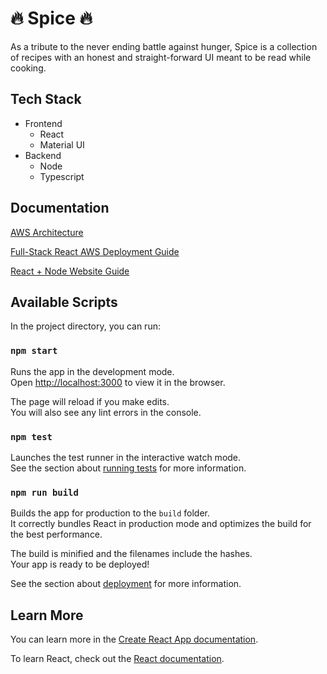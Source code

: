 # 🔥 Spice 🔥
As a tribute to the never ending battle against hunger, Spice is a collection of recipes with an honest and straight-forward UI meant to be read while cooking. 

## Tech Stack

- Frontend
  - React
  - Material UI
- Backend
  - Node
  - Typescript

## Documentation

[AWS Architecture](https://lucid.app/lucidchart/1514bece-d14f-4c7a-987b-10a27e290578/edit?viewport_loc=90%2C14%2C1474%2C632%2C0_0&invitationId=inv_2217070e-39a0-4491-999e-c567a4057731)

[Full-Stack React AWS Deployment Guide](https://aws.amazon.com/getting-started/hands-on/build-react-app-amplify-graphql/)

[React + Node Website Guide](https://www.freecodecamp.org/news/how-to-build-a-todo-app-with-react-typescript-nodejs-and-mongodb/#client-side-with-react-and-typescript)

## Available Scripts

In the project directory, you can run:

### `npm start`

Runs the app in the development mode.<br />
Open [http://localhost:3000](http://localhost:3000) to view it in the browser.

The page will reload if you make edits.<br />
You will also see any lint errors in the console.

### `npm test`

Launches the test runner in the interactive watch mode.<br />
See the section about [running tests](https://facebook.github.io/create-react-app/docs/running-tests) for more information.

### `npm run build`

Builds the app for production to the `build` folder.<br />
It correctly bundles React in production mode and optimizes the build for the best performance.

The build is minified and the filenames include the hashes.<br />
Your app is ready to be deployed!

See the section about [deployment](https://facebook.github.io/create-react-app/docs/deployment) for more information.

## Learn More

You can learn more in the [Create React App documentation](https://facebook.github.io/create-react-app/docs/getting-started).

To learn React, check out the [React documentation](https://reactjs.org/).
